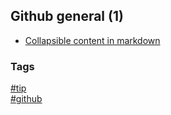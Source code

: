 ## Github general (1)

- [Collapsible content in markdown](collapsible-content.md)

### Tags
[#tip](../../tips.md)  
[#github](../github.md)
